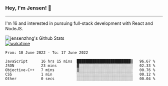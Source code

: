 ### Hey, I'm Jensen! 👋

---

I'm 16 and interested in pursuing full-stack development with React and NodeJS.

![jensenzhng's Github Stats](https://github-readme-stats.vercel.app/api?username=jensenzhng&theme=dark&show_icons=true&count_private=true)
<br />
[![wakatime](https://wakatime.com/badge/user/cbfc263d-3611-4e36-8278-8fad45fe3f62.svg)](https://wakatime.com/@cbfc263d-3611-4e36-8278-8fad45fe3f62)

<!--START_SECTION:waka-->

```text
From: 10 June 2022 - To: 17 June 2022

JavaScript      16 hrs 15 mins  ████████████████████████▒   96.67 %
JSON            23 mins         ▓░░░░░░░░░░░░░░░░░░░░░░░░   02.33 %
Objective-C++   7 mins          ▒░░░░░░░░░░░░░░░░░░░░░░░░   00.76 %
CSS             1 min           ░░░░░░░░░░░░░░░░░░░░░░░░░   00.12 %
Other           0 secs          ░░░░░░░░░░░░░░░░░░░░░░░░░   00.04 %
```

<!--END_SECTION:waka-->
